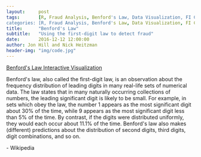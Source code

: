 ```yaml
---
layout:     post
tags:		[R, Fraud Analysis, Benford's Law, Data Visualization, FI Consulting, FI Labs, Capitol Area Data Science]
categories: [R, Fraud Analysis, Benford's Law, Data Visualization, FI Consulting, FI Labs, Capitol Area Data Science]
title:      "Benford's Law"
subtitle:   "Using the first-digit law to detect fraud"
date:       2016-12-12 12:00:00
author: Jon Hill and Nick Heitzman
header-img: "img/code.jpg"
---
```


[Benford's Law Interactive Visualization](http://162.243.127.129/shiny/benford/)

<p>Benford's law, also called the first-digit law, is an observation about the frequency distribution of leading digits in many real-life sets of numerical data. The law states that in many naturally occurring collections of numbers, the leading significant digit is likely to be small. For example, in sets which obey the law, the number 1 appears as the most significant digit about 30% of the time, while 9 appears as the most significant digit less than 5% of the time. By contrast, if the digits were distributed uniformly, they would each occur about 11.1% of the time. Benford's law also makes (different) predictions about the distribution of second digits, third digits, digit combinations, and so on.</p>

<p>- Wikipedia</p>
